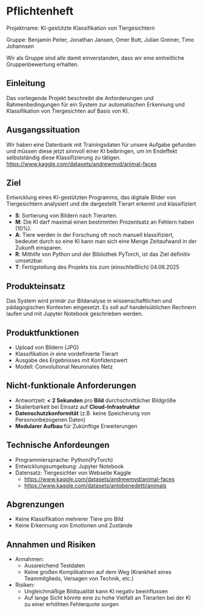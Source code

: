 # Pflichtenheft
Projektname: KI-gestützte Klassifikation von Tiergesichtern

Gruppe: Benjamin Peiter, Jonathan Jansen, Omer Butt, Julian Greiner, Timo Johannsen

Wir als Gruppe sind alle damit einverstanden, dass wir eine einheitliche Gruppenbewertung erhalten.
## Einleitung
Das vorliegende Projekt beschreibt die Anforderungen und Rahmenbedingungen für ein System zur automatischen Erkennung und Klassifikation von Tiergesichten auf Basis von KI. 
## Ausgangssituation
Wir haben eine Datenbank mit Trainingsdaten für unsere Aufgabe gefunden und müssen diese jetzt sinnvoll einer KI beibringen, um im Endeffekt selbstständig diese Klassifizierung zu tätigen.
https://www.kaggle.com/datasets/andrewmvd/animal-faces
## Ziel
Entwicklung eines KI-gestützten Programms, das digitale Bilder von Tiergesichtern analysiert und die dargestellt Tierart erkennt und klassifiziert
- **S**: Sortierung von Bildern nach Tierarten.
- **M**: Die KI darf maximal einen bestimmten Prozentsatz an Fehlern haben (10%).
- **A**: Tiere werden in der Forschung oft noch manuell klassifiziert, bedeutet durch so eine KI kann man sich eine Menge Zeitaufwand in der Zukunft einsparen.
- **R**: Mithilfe von Python und der Bibliothek PyTorch, ist das Ziel definitiv umsetzbar.
- **T**: Fertigstellung des Projekts bis zum (einschließlich) 04.06.2025
## Produkteinsatz
Das System wird primär zur Bildanalyse in wissenschaftlichen und pädagogischen Kontexten eingesetzt. Es soll auf handelsüblichen Rechnern laufen und mit Jupyter Notebook geschrieben werden.
## Produktfunktionen
- Upload von Bildern (JPG)
- Klassifikation in eine vordefinierte Tierart
- Ausgabe des Ergebnisses mit Konfidenzwert
- Modell: Convolutional Neuronales Netz

## Nicht-funktionale Anforderungen
- Antwortzeit: **< 2 Sekunden** pro **Bild** durchschnittlicher Bildgröße 
- Skalierbarkeit bei Einsatz auf **Cloud-Infrastruktur**
- **Datenschutzkonformität** (z.B. keine Speicherung von Persononbezogenen Daten)
- **Modularer Aufbau** für Zukünftige Erweiterungen 
  
## Technische Anfordeungen
- Programmiersprache: Python(PyTorch)
- Entwicklungsumgebung: Jupyter Notebook
- Datensatz: Tiergesichter von Webseite Kaggle 
  - https://www.kaggle.com/datasets/andrewmvd/animal-faces
  - https://www.kaggle.com/datasets/antobenedetti/animals
  
## Abgrenzungen
- Keine Klassifikation mehrerer Tiere pro Bild
- Keine Erkennung von Emotionen und Zustände
  
## Annahmen und Risiken
- Annahmen: 
    - Aussreichend Testdaten
    - Keine großen Komplikatinen auf dem Weg (Krankheit eines Teammitglieds, Versagen von Technik, etc.)
- Risiken: 
    - Ungleichmäßige Bildqualität kann KI negativ beeinflussen
    - Auf lange Sicht könnte eine zu hohe Vielfalt an Tierarten bei der KI zu einer erhöhten Fehlerquote sorgen
